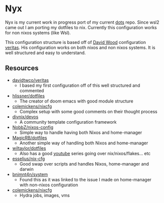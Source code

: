 # Nyx

Nyx is my current work in progress port of my current [dots] repo. Since wsl2 came out I am
porting my dotfiles to nix. Currently this configuration works for non nixos systems (like Wsl).

This configuration structure is based off of [David Wood] configuration [veritas]. His configuration
works on both nixos and non nixos systems. It is well structured and easy to understand.

[dots]: https://github.com/edeneast/dots
[David Wood]: https://davidtw.co
[veritas]: https://github.com/davidtwco/veritas

## Resources

- [davidtwco/veritas](https://github.com/davidtwco/veritas)
  - I based my first configuration off of this well structured and commented
- [hlissner/dotfiles](https://github.com/hlissner/dotfiles)
  - The creator of doom emacs with good module structure
- [colemickens/nixcfg](https://github.com/colemickens/nixcfg)
  - Complex setup with some good comments on their thought process
- [divnix/devos](https://github.com/divnix/devos)
  - A community template configuration framework
- [NobbZ/nixos-config](https://github.com/NobbZ/nixos-config)
  - Simple way to handle having both Nixos and home-manager
- [MagicRB/dotfiles](https://github.com/MagicRB/dotfiles)
  - Another simple way of handling both Nixos and home-manager
- [wiltaylor/dotfiles](https://github.com/wiltaylor/dotfiles)
  - Also has a good [youtube](https://youtube.com/playlist?list=PL-saUBvIJzOkjAw_vOac75v-x6EzNzZq-)
    series going over nix/nixos/flakes... etc
- [esselius/nix-cfg](https://github.com/esselius/nix-cfg)
  - Good swap over scripts and handles Nixos, home-manager and darwin
- [bnjmnt4n/system](https://github.com/bnjmnt4n/system)
  - Found this as it was linked to the issue I made on home-manager with non-nixos configuration
- [colemickens/nixcfg](https://github.com/colemickens/nixcfg)
  - Hydra jobs, images, vms

